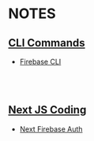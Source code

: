 # NOTES



## [CLI Commands](https://github.com/JwillSDP/NOTES_Dev_work/tree/main/CLI%20Commands)
- [Firebase CLI](https://github.com/JwillSDP/NOTES_Dev_work/blob/main/CLI%20Commands/Firebase%20CLI.md)

<br></br>
## [Next JS Coding](https://github.com/JwillSDP/NOTES_Dev_work/tree/main/Next%20JS%20Coding/Firebase%20Auth)
- [Next Firebase Auth](https://github.com/JwillSDP/NOTES_Dev_work/blob/main/Next%20JS%20Coding/Firebase%20Auth/Firebase%20Context%20Auth.md)
